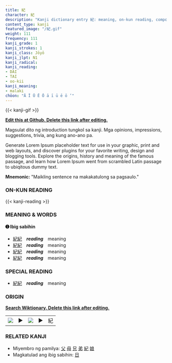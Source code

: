 ```yaml
---
title: 紀
character: 紀
description: "Kanji dictionary entry 紀: meaning, on-kun reading, compounds, origin, related kanji"
content_type: kanji
featured_image: "/紀.gif"
weight: 111
frequency: 111
kanji_grade: 1
kanji_strokes: 1
kanji_class: Jōyō
kanji_jlpt: N1
kanji_radical: 
kanji_reading: 
- DAI
- TAI
- oo-kii
kanji_meaning:
- malaki
chōon: "Ā Ī Ū Ē Ō ā ī ū ē ō ’"
---
```

[//]: # (Don't edit the line below. Kanji animated GIF code is automatically generated.)
{{< kanji-gif >}}

[//]: # (Edit below this line.)

**[Edit this at Github. Delete this link after editing.](https://github.com/tim0g/tim/tree/main/content/kanji/紀/index.md)**

Magsulat dito ng introduction tungkol sa kanji. Mga opinions, impressions, suggestions, trivia, ang kung ano-ano pa.

Generate Lorem Ipsum placeholder text for use in your graphic, print and web layouts, and discover plugins for your favorite writing, design and blogging tools. Explore the origins, history and meaning of the famous passage, and learn how Lorem Ipsum went from scrambled Latin passage to ubiqitous dummy text.
 
**Mnemonic:** "Maikling sentence na makakatulong sa pagsaulo."

### ON-KUN READING

[//]: # (Don't edit the line below. ON-KUN READING code is automatically generated.)
{{< kanji-reading >}}

### MEANING & WORDS

#### ➊ **Ibig sabihin**
  - [紀](../紀)[紀](../紀)　***reading***　meaning
  - [紀](../紀)[紀](../紀)　***reading***　meaning
  - [紀](../紀)[紀](../紀)　***reading***　meaning
  - [紀](../紀)[紀](../紀)　***reading***　meaning

### SPECIAL READING
  - [紀](../紀)[紀](../紀)　***reading***　meaning

### ORIGIN

**[Search Wiktionary. Delete this link after editing.](https://wiktionary.org/wiki/紀)**
<table class="kanji-table"><tr><td>
<img src="60px-紀-bronze.svg.png">
</td><td>▶</td><td>
<img src="60px-紀-oracle.svg.png">
</td><td>▶</td>
<td class="kanji-origin">紀</td>
</tr></table>

### RELATED KANJI
- Miyembro ng pamilya: [父](../父) [母](../母) [兄](../兄) [弟](../弟) [紀](../紀) [娘](../娘)
- Magkatulad ang ibig sabihin: [日](../日)
